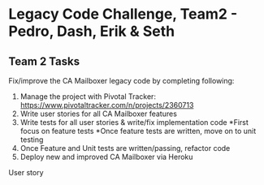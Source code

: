 # Legacy Code Challenge, Team2 - Pedro, Dash, Erik & Seth

## Team 2 Tasks
Fix/improve the CA Mailboxer legacy code by completing following:

1. Manage the project with Pivotal Tracker:
https://www.pivotaltracker.com/n/projects/2360713
2. Write user stories for all CA Mailboxer features
3. Write tests for all user stories & write/fix implementation code
    *First focus on feature tests
    *Once feature tests are written, move on to unit testing
4. Once Feature and Unit tests are written/passing, refactor code
5. Deploy new and improved CA Mailboxer via Heroku
   
User story